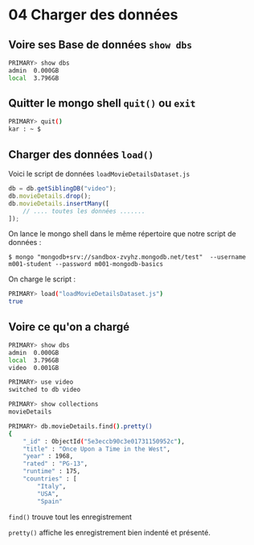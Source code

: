 # 04 Charger des données

## Voire ses Base de données `show dbs`

```bash
PRIMARY> show dbs
admin  0.000GB
local  3.796GB
```

## Quitter le mongo shell `quit()` ou `exit`

```bash
PRIMARY> quit()
kar : ~ $ 
```

## Charger des données `load()`

Voici le script de données `loadMovieDetailsDataset.js`

```js
db = db.getSiblingDB("video");
db.movieDetails.drop();
db.movieDetails.insertMany([
    // .... toutes les données .......
]);
```

On lance le mongo shell dans le même répertoire que notre script de données :

```bahs
$ mongo "mongodb+srv://sandbox-zvyhz.mongodb.net/test"  --username m001-student --password m001-mongodb-basics
```

On charge le script :

```bash
PRIMARY> load("loadMovieDetailsDataset.js")
true
```

## Voire ce qu'on a chargé

```bash
PRIMARY> show dbs
admin  0.000GB
local  3.796GB
video  0.001GB

PRIMARY> use video
switched to db video

PRIMARY> show collections
movieDetails
```

```bash
PRIMARY> db.movieDetails.find().pretty()
{
	"_id" : ObjectId("5e3eccb90c3e01731150952c"),
	"title" : "Once Upon a Time in the West",
	"year" : 1968,
	"rated" : "PG-13",
	"runtime" : 175,
	"countries" : [
		"Italy",
		"USA",
		"Spain"
```

`find()` trouve tout les enregistrement

`pretty()` affiche les enregistrement bien indenté et présenté.

